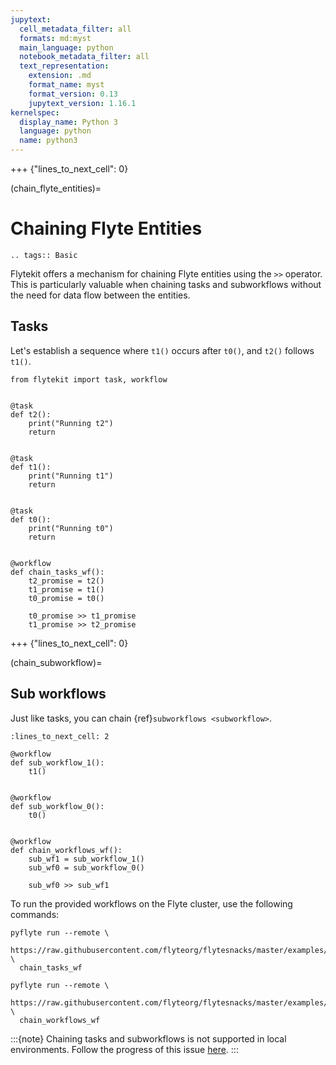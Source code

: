 ```yaml
---
jupytext:
  cell_metadata_filter: all
  formats: md:myst
  main_language: python
  notebook_metadata_filter: all
  text_representation:
    extension: .md
    format_name: myst
    format_version: 0.13
    jupytext_version: 1.16.1
kernelspec:
  display_name: Python 3
  language: python
  name: python3
---
```


+++ {"lines_to_next_cell": 0}

(chain_flyte_entities)=

# Chaining Flyte Entities

```{eval-rst}
.. tags:: Basic
```

Flytekit offers a mechanism for chaining Flyte entities using the `>>` operator.
This is particularly valuable when chaining tasks and subworkflows without the need for data flow between the entities.

## Tasks

Let's establish a sequence where `t1()` occurs after `t0()`, and `t2()` follows `t1()`.

```{code-cell}
from flytekit import task, workflow


@task
def t2():
    print("Running t2")
    return


@task
def t1():
    print("Running t1")
    return


@task
def t0():
    print("Running t0")
    return


@workflow
def chain_tasks_wf():
    t2_promise = t2()
    t1_promise = t1()
    t0_promise = t0()

    t0_promise >> t1_promise
    t1_promise >> t2_promise
```

+++ {"lines_to_next_cell": 0}

(chain_subworkflow)=
## Sub workflows

Just like tasks, you can chain {ref}`subworkflows <subworkflow>`.

```{code-cell}
:lines_to_next_cell: 2

@workflow
def sub_workflow_1():
    t1()


@workflow
def sub_workflow_0():
    t0()


@workflow
def chain_workflows_wf():
    sub_wf1 = sub_workflow_1()
    sub_wf0 = sub_workflow_0()

    sub_wf0 >> sub_wf1
```

To run the provided workflows on the Flyte cluster, use the following commands:

```
pyflyte run --remote \
  https://raw.githubusercontent.com/flyteorg/flytesnacks/master/examples/advanced_composition/advanced_composition/chain_entities.py \
  chain_tasks_wf
```

```
pyflyte run --remote \
  https://raw.githubusercontent.com/flyteorg/flytesnacks/master/examples/advanced_composition/advanced_composition/chain_entities.py \
  chain_workflows_wf
```

:::{note}
Chaining tasks and subworkflows is not supported in local environments.
Follow the progress of this issue [here](https://github.com/flyteorg/flyte/issues/4080).
:::
